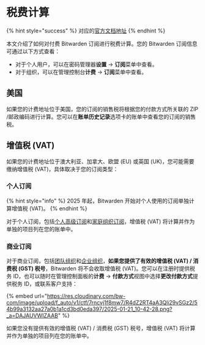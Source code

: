 # 税费计算

{% hint style="success" %}
对应的[官方文档地址](https://bitwarden.com/help/tax-calculation/)
{% endhint %}

本文介绍了如何对付费 Bitwarden 订阅进行税费计算。您的 Bitwarden 订阅信息可通过以下方式查看：

* 对于个人用户，可以在密码管理器**设置** → **订阅**菜单中查看。
* 对于组织，可以在管理控制台**计费** → **订阅**菜单中查看。

## 美国 <a href="#united-states" id="united-states"></a>

如果您的计费地址位于美国，您的订阅的销售税将根据您的付款方式所关联的 ZIP /邮政编码进行计算。您可以在**账单历史记录**选项卡的账单中查看您的订阅的销售税。

## 增值税 (VAT) <a href="#vat" id="vat"></a>

如果您的计费地址位于澳大利亚、加拿大、欧盟 (EU) 或英国 (UK)，您可能需要缴纳增值税 (VAT)，具体取决于您的订阅类型：

### 个人订阅 <a href="#personal-subscriptions" id="personal-subscriptions"></a>

{% hint style="info" %}
2025 年起，Bitwarden 开始对个人使用的订阅单独计算增值税 (VAT)。
{% endhint %}

对于个人订阅，包括[个人高级订阅](password-manager/about-bitwarden-plans.md#premium-individual)和[家庭组织订阅](password-manager/about-bitwarden-plans.md#families-organizations)，增值税 (VAT) 将计算并作为单独的项目列在您的账单中。

### 商业订阅 <a href="#business-subscriptions" id="business-subscriptions"></a>

对于商业订阅，包括[团队组织](password-manager/about-bitwarden-plans.md#teams-organizations)和[企业组织](password-manager/about-bitwarden-plans.md#enterprise-organizations)，**如果您提供了有效的增值税 (VAT) / 消费税 (GST) 税号**，Bitwarden 将不会收取增值税 (VAT)。您可以在注册时提供税务 ID，也可以随时在管理控制面板的**计费** → **付款方式**视图中选择**更改付款方式**提供税务 ID，或联系客户支持：

{% embed url="https://res.cloudinary.com/bw-com/image/upload/f_auto/v1/ctf/7rncvj1f8mw7/R4dZ2RT4aA3Qli29vSGz2/54b99a3132aa27a0b1a1cd3bd0eda397/2025-01-21_10-42-28.png?_a=DAJAUVWIZAAB" %}

如果您没有提供有效的增值税 (VAT) / 消费税 (GST) 税号，增值税 (VAT) 将计算并作为单独的项目列在您的账单中。
